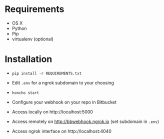 # Requirements

- OS X
- Python
- Pip
- virtualenv (optional)

# Installation

- `pip install -r REQUIREMENTS.txt`
- Edit `.env` for a ngrok subdomain to your choosing
- `honcho start`
- Configure your webhook on your repo in Bitbucket

- Access locally on http://localhost:5000
- Access remotely on http://bbwebhook.ngrok.io (set subdomain in `.env`)
- Access ngrok interface on http://localhost:4040